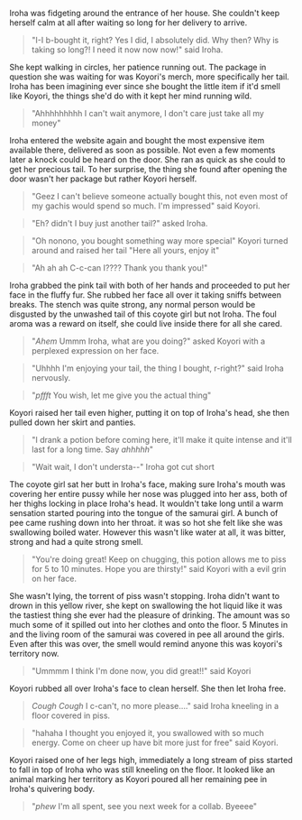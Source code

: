 Iroha was fidgeting around the entrance of her house. She couldn't keep herself calm at all after waiting so long for her delivery to arrive.

>"I-I b-bought it, right? Yes I did, I absolutely did. Why then? Why is taking so long?! I need it now now now!" said Iroha.

She kept walking in circles, her patience running out. The package in question she was waiting for was Koyori's merch, more specifically her tail. Iroha has been imagining ever since she bought the little item if it'd smell like Koyori, the things she'd do with it kept her mind running wild.

>"Ahhhhhhhhh I can't wait anymore, I don't care just take all my money"

Iroha entered the website again and bought the most expensive item available there, delivered as soon as possible. Not even a few moments later a knock could be heard on the door. She ran as quick as she could to get her precious tail. To her surprise, the thing she found after opening the door wasn't her package but rather Koyori herself.

>"Geez I can't believe someone actually bought this, not even most of my gachis would spend so much. I'm impressed" said Koyori.

>"Eh? didn't I buy just another tail?" asked Iroha.

>"Oh nonono, you bought something way more special" Koyori turned around and raised her tail "Here all yours, enjoy it"

>"Ah ah ah C-c-can I???? Thank you thank you!"

Iroha grabbed the pink tail with both of her hands and proceeded to put her face in the fluffy fur. She rubbed her face all over it taking sniffs between breaks. The stench was quite strong, any normal person would be disgusted by the unwashed tail of this coyote girl but not Iroha. The foul aroma was a reward on itself, she could live inside there for all she cared.

>"*Ahem* Ummm Iroha, what are you doing?" asked Koyori with a perplexed expression on her face.

>"Uhhhh I'm enjoying your tail, the thing I bought, r-right?" said Iroha nervously.

>"*pffft* You wish, let me give you the actual thing"

Koyori raised her tail even higher, putting it on top of Iroha's head, she then pulled down her skirt and panties.

>"I drank a potion before coming here, it'll make it quite intense and it'll last for a long time. Say *ahhhhh*"

>"Wait wait, I don't understa--" Iroha got cut short

The coyote girl sat her butt in Iroha's face, making sure Iroha's mouth was covering her entire pussy while her nose was plugged into her ass, both of her thighs locking in place Iroha's head. It wouldn't take long until a warm sensation started pouring into the tongue of the samurai girl. A bunch of pee came rushing down into her throat. it was so hot she felt like she was swallowing boiled water. However this wasn't like water at all, it was bitter, strong and had a quite strong smell.

>"You're doing great! Keep on chugging, this potion allows me to piss for 5 to 10 minutes. Hope you are thirsty!" said Koyori with a evil grin on her face.

She wasn't lying, the torrent of piss wasn't stopping. Iroha didn't want to drown in this yellow river, she kept on swallowing the hot liquid like it was the tastiest thing she ever had the pleasure of drinking. The amount was so much some of it spilled out into her clothes and onto the floor. 5 Minutes in and the living room of the samurai was covered in pee all around the girls. Even after this was over, the smell would remind anyone this was koyori's territory now.

>"Ummmm I think I'm done now, you did great!!" said Koyori

Koyori rubbed all over Iroha's face to clean herself. She then let Iroha free.

>*Cough Cough* I c-can't, no more please...." said Iroha kneeling in a floor covered in piss.

>"hahaha I thought you enjoyed it, you swallowed with so much energy. Come on cheer up have bit more just for free" said Koyori.

Koyori raised one of her legs high, immediately a long stream of piss started to fall in top of Iroha who was still kneeling on the floor. It looked like an animal marking her territory as Koyori poured all her remaining pee in Iroha's quivering body.

>"*phew* I'm all spent, see you next week for a collab. Byeeee"

